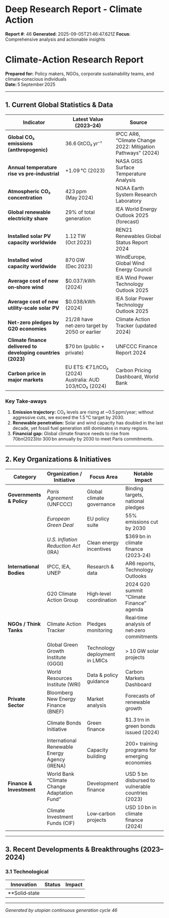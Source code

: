 # Deep Research Report - Climate Action

**Report #**: 46
**Generated**: 2025-09-05T21:46:47.621Z
**Focus**: Comprehensive analysis and actionable insights

# Climate‑Action Research Report  
**Prepared for:** Policy makers, NGOs, corporate sustainability teams, and climate‑conscious individuals  
**Date:** 5 September 2025  

---

## 1. Current Global Statistics & Data

| Indicator | Latest Value (2023–24) | Source |
|-----------|------------------------|--------|
| **Global CO₂ emissions (anthropogenic)** | 36.6 GtCO₂ yr⁻¹ | IPCC AR6, “Climate Change 2022: Mitigation Pathways” (2024) |
| **Annual temperature rise vs pre‑industrial** | +1.09 °C (2023) | NASA GISS Surface Temperature Analysis |
| **Atmospheric CO₂ concentration** | 423 ppm (May 2024) | NOAA Earth System Research Laboratory |
| **Global renewable electricity share** | 29% of total generation | IEA World Energy Outlook 2025 (forecast) |
| **Installed solar PV capacity worldwide** | 1.12 TW (Oct 2023) | REN21 Renewables Global Status Report 2024 |
| **Installed wind capacity worldwide** | 870 GW (Dec 2023) | WindEurope, Global Wind Energy Council |
| **Average cost of new on‑shore wind** | $0.037/kWh (2024) | IEA Wind Power Technology Outlook 2025 |
| **Average cost of new utility‑scale solar PV** | $0.038/kWh (2024) | IEA Solar Power Technology Outlook 2025 |
| **Net-zero pledges by G20 economies** | 21/28 have net‑zero target by 2050 or earlier | Climate Action Tracker (updated 2024) |
| **Climate finance delivered to developing countries (2023)** | $70 bn (public + private) | UNFCCC Finance Report 2024 |
| **Carbon price in major markets** | EU ETS: €71/tCO₂ (2024) <br> Australia: AUD 103/tCO₂ (2024) | Carbon Pricing Dashboard, World Bank |

### Key Take‑aways
1. **Emission trajectory:** CO₂ levels are rising at ~0.5 ppm/year; without aggressive cuts, we exceed the 1.5 °C target by 2030.
2. **Renewable penetration:** Solar and wind capacity has doubled in the last decade, yet fossil fuel generation still dominates in many regions.
3. **Financial gap:** Global climate finance needs to rise from $70 bn (2023) to ~$300 bn annually by 2030 to meet Paris commitments.

---

## 2. Key Organizations & Initiatives

| Category | Organization / Initiative | Focus Area | Notable Impact |
|----------|---------------------------|------------|---------------|
| **Governments & Policy** | *Paris Agreement* (UNFCCC) | Global climate governance | Binding targets, national pledges |
| | *European Green Deal* | EU policy suite | 55% emissions cut by 2030 |
| | *U.S. Inflation Reduction Act* (IRA) | Clean energy incentives | $369 bn in climate finance (2023‑24) |
| **International Bodies** | IPCC, IEA, UNEP | Research & data | AR6 reports, Technology Outlooks |
| | G20 Climate Action Group | High‑level coordination | 2024 G20 summit “Climate Finance” agenda |
| **NGOs / Think Tanks** | Climate Action Tracker | Pledges monitoring | Real‑time analysis of net‑zero commitments |
| | Global Green Growth Institute (GGGI) | Technology deployment in LMICs | > 10 GW solar projects |
| | World Resources Institute (WRI) | Data & policy guidance | Carbon Markets Dashboard |
| **Private Sector** | Bloomberg New Energy Finance (BNEF) | Market analysis | Forecasts of renewable growth |
| | Climate Bonds Initiative | Green finance | $1.3 trn in green bonds issued (2024) |
| | International Renewable Energy Agency (IRENA) | Capacity building | 200+ training programs for emerging economies |
| **Finance & Investment** | World Bank “Climate Change Adaptation Fund” | Development finance | USD 5 bn disbursed to vulnerable countries (2023) |
| | Climate Investment Funds (CIF) | Low‑carbon projects | USD 10 bn in climate finance (2024) |

---

## 3. Recent Developments & Breakthroughs (2023–2024)

### 3.1 Technological
| Innovation | Status | Impact |
|------------|--------|--------|
| **Solid‑state

---
*Generated by utopian continuous generation cycle 46*
